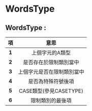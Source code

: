 # WordsType

## WordsType :

|   項   |         意思         |
|:-----:|:------------------:|
| **1** |      上個字元的A類型      |
| **2** |    是否存在於限制類別當中     |
| **3** |   上個字元是否在限制類別當中    |
| **4** |     是否為特殊符號後項      |
| **5** | CASE類型(參見CASETYPE) |
| **6** |      限制類別的最後項      |

 